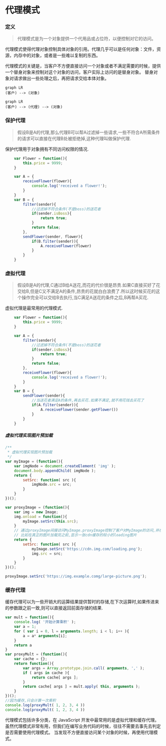 # 代理模式

### 定义

> 代理模式是为一个对象提供一个代用品或占位符，以便控制对它的访问。

代理模式使得代理对象控制具体对象的引用。代理几乎可以是任何对象：文件，资源，内存中的对象，或者是一些难以复制的东西。

代理模式的关键是，当客户不方便直接访问一个对象或者不满足需要的时候，提供一个替身对象来控制对这个对象的访问，客户实际上访问的是替身对象。 替身对象对请求做出一些处理之后，再把请求交给本体对象。

```
graph LR
(客户) --> (对象)
```

```
graph LR
(客户) --> (代理) --> (对象)
```


### 保护代理
> 假设B是A的代理,那么代理B可以帮A过滤掉一些请求,一些不符合A所需条件的请求可以直接在代理B处被拒绝掉,这种代理叫做保护代理.

保护代理用于对象拥有不同访问权限的情况.


```js
    var Flower = function(){
        this.price = 9999;
    }

    var A = {
        receiveFlower(flower){
            console.log('received a flower!');
        }
    }
    var B = {
        filter(sender){
            //过滤掉不符合条件(不是boss)的送花者
            if(sender.isBoss){
                return true;
            }
            return false;
        },
        sendFlower(sender, flower){
            if(B.filter(sender)){
                A.receiveFlower(flower)
            }
        }
    }

```

### 虚拟代理
> 假设B是A的代理,C通过B给A送花,而花的代价很是昂贵.如果C直接买好了花交给B,但是C又不满足A的条件,昂贵的花就白白浪费了.所以这时候买花的这个操作完全可以交给B去执行,当C满足A送花的条件之后,B再帮A买花.

虚拟代理是最常用的代理模式.

```js
    var Flower = function(){
        this.price = 9999;
    }

    var A = {
        filter(sender){
            //过滤掉不符合条件(不是boss)的送花者
            if(sender.isBoss){
                return true;
            }
            return false;
        },
        receiveFlower(flower){
            console.log('received a flower!');
        }
    }
    var B = {
        sendFlower(sender){
            //当送花者满足A的条件,再去买花.如果不满足,就不用花钱去买花了
            if(A.filter(sender)){
                A.receiveFlower(sender.getFlower())
            }
        }
    }

```

##### 虚拟代理实现图片预加载

```js
/**
 * 虚拟代理实现图片预加载
 */
var myImage = (function(){
    var imgNode = document.createElement( 'img' ); 
    document.body.appendChild( imgNode );
    return {
        setSrc: function( src ){
            imgNode.src = src; 
        }
    } 
})();

var proxyImage = (function(){ 
    var img = new Image;
    img.onload = function(){
        myImage.setSrc(this.src); 
    }
    // 通过proxyImage间接访问MyImage.proxyImage控制了客户对MyImage的访问,并在此加入一些额外的操作
    // 比如在真正的图片加载完之前,显示一张cdn缓存的较小的loading图片
    return {
        setSrc: function( src ){
            myImage.setSrc('https://cdn.img.com/loading.png');
            img.src = src; 
        }
    } 
})();

proxyImage.setSrc('https://img.example.comg/large-picture.png');

```

### 缓存代理

缓存代理可以为一些开销大的运算结果提供暂时的存储,在下次运算时,如果传进来的参数跟之前一致,则可以直接返回前面存储的结果.

```js
var mult = function(){ 
    console.log( '开始计算乘积' ); 
    var a = 1;
    for ( var i = 0, l = arguments.length; i < l; i++ ){
        a = a* arguments[i];
    }
    return a
}
var proxyMult = (function(){
    var cache = {};
    return function(){
        var args = Array.prototype.join.call( arguments, ',' ); 
        if ( args in cache ){
            return cache[ args ]; 
        }
        return cache[ args ] = mult.apply( this, arguments ); 
    }
})();
//因为缓存,只会计算一次乘积
console.log(proxyMult( 1, 2, 3, 4 ))
console.log(proxyMult( 1, 2, 3, 4 ))
```


代理模式包括许多分类，在 JavaScript 开发中最常用的是虚拟代理和缓存代理。虽然代理模式非常有用，但我们在编写业务代码的时候，往往不需要去事先去判定是否需要使用代理模式。 当发现不方便直接访问某个对象的时候，再使用代理模式。


